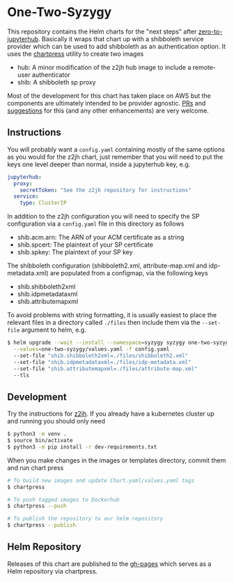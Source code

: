# One-Two-Syzygy

This repository contains the Helm charts for the "next steps" after
[zero-to-jupyterhub](https://github.com/jupyterhub/zero-to-jupyterhub).
Basically it wraps that chart up with a shibboleth service provider which can be
used to add shibboleth as an authentication option. It uses the
[chartpress](https://github.com/jupyterhub/chartpress) utility to create two
images

  * hub: A minor modification of the z2jh hub image to include a remote-user
    authenticator
  * shib: A shibboleth sp proxy

Most of the development for this chart has taken place on AWS but the components
are ultimately intended to be provider agnostic.
[PRs](pimsmath/one-two-syzygy/pulls) and
[suggestions](pimsmath/one-two-syzygy/issues) for this (and any other
enhancements) are very welcome.

## Instructions

You will probably want a `config.yaml` containing mostly of the same options
as you would for the z2jh chart, just remember that you will need to put the
keys one level deeper than normal, inside a jupyterhub key, e.g.

```yaml
jupyterhub:
  proxy:
    secretToken: "See the z2jh repository for instructions"
  service:
    type: ClusterIP
```

In addition to the z2jh configuration you will need to specify the SP
configuration via a `config.yaml` file in this directory as follows

 * shib.acm.arn: The ARN of your ACM certificate as a string
 * shib.spcert: The plaintext of your SP certificate
 * shib.spkey: The plaintext of your SP key

The shibboleth configuration (shibboleth2.xml, attribute-map.xml and
idp-metadata.xml) are populated from a configmap, via the following keys

 * shib.shibboleth2xml
 * shib.idpmetadataxml
 * shib.attributemapxml

To avoid problems with string formatting, it is usually easiest to place the
relevant files in a directory called `./files` then include them via the
`--set-file` argument to helm, e.g.

```bash
$ helm upgrade --wait --install --namespace=syzygy syzygy one-two-syzygy \
  --values=one-two-syzygy/values.yaml -f config.yaml
  --set-file "shib.shibboleth2xml=./files/shibboleth2.xml"
  --set-file "shib.idpmetadataxml=./files/idp-metadata.xml"
  --set-file "shib.attributemapxml=./files/attribute-map.xml"
  --tls
```

## Development
Try the instructions for
[z2jh](https://github.com/jupyterhub/zero-to-jupyterhub-k8s/blob/master/CONTRIBUTING.md).
If you already have a kubernetes cluster up and running you should only need
```bash
$ python3 -m venv .
$ source bin/activate
$ python3 -m pip install -r dev-requirements.txt
```
When you make changes in the images or templates directory, commit them and run
chart press

```bash
# To build new images and update Chart.yaml/values.yaml tags
$ chartpress

# To push tagged images to Dockerhub
$ chartpress --push

# To publish the repository to our helm repository
$ chartpress --publish
```

## Helm Repository
Releases of this chart are published to the
[gh-pages](https://pimsmath.github.io/one-two-syzygy) which serves as a Helm
repository via chartpress.
